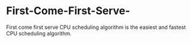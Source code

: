 # First-Come-First-Serve-
First come first serve CPU scheduling algorithm is the easiest and fastest CPU scheduling algorithm.
